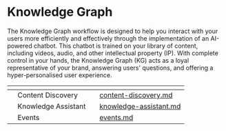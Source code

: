 # Knowledge Graph

The Knowledge Graph workflow is designed to help you interact with your users more efficiently and effectively through the implementation of an AI-powered chatbot. This chatbot is trained on your library of content, including videos, audio, and other intellectual property (IP).  With complete control in your hands, the Knowledge Graph (KG) acts as a loyal representative of your brand, answering users' questions, and offering a hyper-personalised user experience.

<table data-view="cards"><thead><tr><th></th><th></th><th></th><th data-hidden data-card-target data-type="content-ref"></th></tr></thead><tbody><tr><td></td><td>Content Discovery</td><td></td><td><a href="content-discovery.md">content-discovery.md</a></td></tr><tr><td></td><td>Knowledge Assistant </td><td></td><td><a href="../knowledge-graph/knowledge-assistant.md">knowledge-assistant.md</a></td></tr><tr><td></td><td>Events</td><td></td><td><a href="../knowledge-graph/events.md">events.md</a></td></tr></tbody></table>
